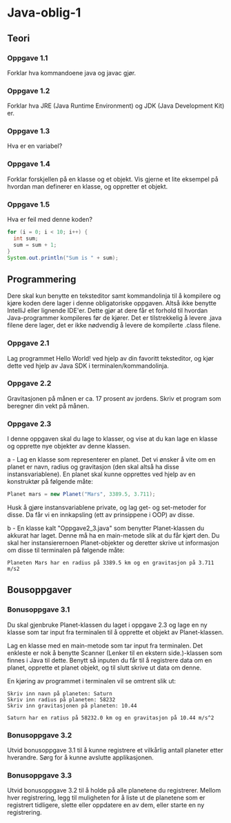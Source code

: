 # Java-oblig-1

## Teori

### Oppgave 1.1

Forklar hva kommandoene java og javac gjør.

### Oppgave 1.2

Forklar hva JRE (Java Runtime Environment) og JDK (Java Development Kit) er.

### Oppgave 1.3

Hva er en variabel?

### Oppgave 1.4

Forklar forskjellen på en klasse og et objekt. Vis gjerne et lite eksempel på hvordan man definerer en klasse, og oppretter et objekt.

### Oppgave 1.5

Hva er feil med denne koden?

```java
for (i = 0; i < 10; i++) {
  int sum;
  sum = sum + 1;
}
System.out.println("Sum is " + sum);
```

## Programmering

Dere skal kun benytte en teksteditor samt kommandolinja til å kompilere og kjøre koden dere lager i denne obligatoriske oppgaven. Altså ikke benytte IntelliJ eller lignende IDE'er. Dette gjør at dere får et forhold til hvordan Java-programmer kompileres før de kjører. Det er tilstrekkelig å levere .java filene dere lager, det er ikke nødvendig å levere de kompilerte .class filene.

### Oppgave 2.1

Lag programmet Hello World! ved hjelp av din favoritt teksteditor, og kjør dette ved hjelp av Java SDK i terminalen/kommandolinja.

### Oppgave 2.2

Gravitasjonen på månen er ca. 17 prosent av jordens. Skriv et program som beregner din vekt på månen.

### Oppgave 2.3

I denne oppgaven skal du lage to klasser, og vise at du kan lage en klasse og opprette nye objekter av denne klassen.

a - Lag en klasse som representerer en planet. Det vi ønsker å vite om en planet er navn, radius og gravitasjon (den skal altså ha disse instansvariablene). En planet skal kunne opprettes ved hjelp av en konstruktør på følgende måte:

```java
Planet mars = new Planet("Mars", 3389.5, 3.711);
```

Husk å gjøre instansvariablene private, og lag get- og set-metoder for disse. Da får vi en innkapsling (ett av prinsippene i OOP) av disse.

b - En klasse kalt "Oppgave2_3.java" som benytter Planet-klassen du akkurat har laget. Denne må ha en main-metode slik at du får kjørt den. Du skal her instansierernoen Planet-objekter og deretter skrive ut informasjon om disse til terminalen på følgende måte:
```
Planeten Mars har en radius på 3389.5 km og en gravitasjon på 3.711 m/s2
```

## Bousoppgaver
### Bonusoppgave 3.1
Du skal gjenbruke Planet-klassen du laget i oppgave 2.3 og lage en ny klasse som tar input fra terminalen til å opprette et objekt av Planet-klassen.

Lag en klasse med en main-metode som tar input fra terminalen. Det enkleste er nok å benytte Scanner (Lenker til en ekstern side.)-klassen som finnes i Java til dette. Benytt så inputen du får til å registrere data om en planet, opprette et planet objekt, og til slutt skrive ut data om denne.

En kjøring av programmet i terminalen vil se omtrent slik ut:

```
Skriv inn navn på planeten: Saturn
Skriv inn radius på planeten: 58232
Skriv inn gravitasjonen på planeten: 10.44

Saturn har en ratius på 58232.0 km og en gravitasjon på 10.44 m/s^2
```

### Bonusoppgave 3.2

Utvid bonusoppgave 3.1 til å kunne registrere et vilkårlig antall planeter etter hverandre. Sørg for å kunne avslutte applikasjonen.

### Bonusoppgave 3.3

Utvid bonusoppgave 3.2 til å holde på alle planetene du registrerer. Mellom hver registrering, legg til muligheten for å liste ut de planetene som er registrert tidligere, slette eller oppdatere en av dem, eller starte en ny registrering.
